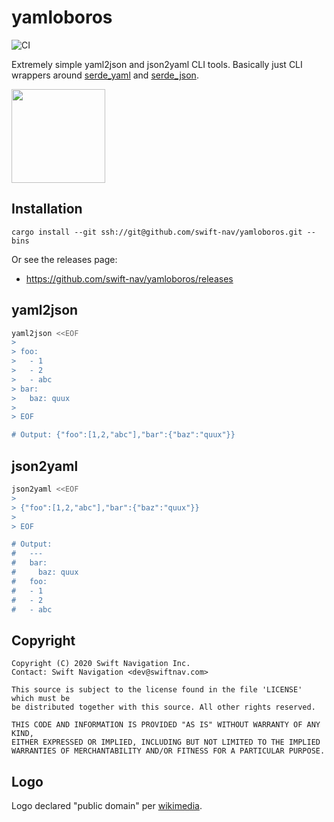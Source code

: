 # yamloboros

![CI](https://github.com/swift-nav/yamloboros/workflows/CI/badge.svg)

Extremely simple yaml2json and json2yaml CLI tools.  Basically just CLI wrappers around [serde_yaml](https://docs.serde.rs/serde_yaml/index.html) and [serde_json](https://docs.serde.rs/serde_json/).

<a href="https://id.wikipedia.org/wiki/Ouroboros"><img src="./img/ouroboros.png" height="150px" /></a>

## Installation

```
cargo install --git ssh://git@github.com/swift-nav/yamloboros.git --bins
```

Or see the releases page:
- https://github.com/swift-nav/yamloboros/releases

## yaml2json

```bash
yaml2json <<EOF
>
> foo:
>   - 1
>   - 2
>   - abc
> bar:
>   baz: quux
>
> EOF

# Output: {"foo":[1,2,"abc"],"bar":{"baz":"quux"}}
```

## json2yaml

```bash
json2yaml <<EOF
>
> {"foo":[1,2,"abc"],"bar":{"baz":"quux"}}
>
> EOF

# Output:
#   ---
#   bar:
#     baz: quux
#   foo:
#   - 1
#   - 2
#   - abc
```

## Copyright

```
Copyright (C) 2020 Swift Navigation Inc.
Contact: Swift Navigation <dev@swiftnav.com>

This source is subject to the license found in the file 'LICENSE' which must be
be distributed together with this source. All other rights reserved.

THIS CODE AND INFORMATION IS PROVIDED "AS IS" WITHOUT WARRANTY OF ANY KIND,
EITHER EXPRESSED OR IMPLIED, INCLUDING BUT NOT LIMITED TO THE IMPLIED
WARRANTIES OF MERCHANTABILITY AND/OR FITNESS FOR A PARTICULAR PURPOSE.
```

## Logo

Logo declared "public domain" per [wikimedia](https://commons.wikimedia.org/wiki/File:Ouroboros-simple.svg).
